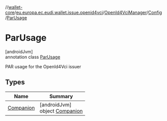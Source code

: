 //[wallet-core](../../../../../index.md)/[eu.europa.ec.eudi.wallet.issue.openid4vci](../../../index.md)/[OpenId4VciManager](../../index.md)/[Config](../index.md)/[ParUsage](index.md)

# ParUsage

[androidJvm]\
annotation class [ParUsage](index.md)

PAR usage for the OpenId4Vci issuer

## Types

| Name | Summary |
|---|---|
| [Companion](-companion/index.md) | [androidJvm]<br>object [Companion](-companion/index.md) |
